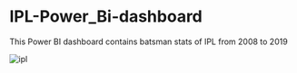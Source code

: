 # IPL-Power_Bi-dashboard

This Power BI dashboard contains batsman stats of IPL from 2008 to 2019

![ipl](https://user-images.githubusercontent.com/93053123/193078093-60229bbb-f94f-4fcc-a962-35438088eda4.png)
